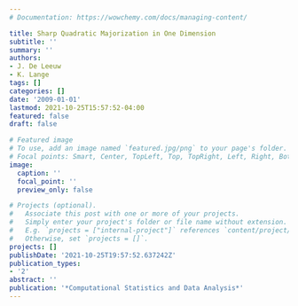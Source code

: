 ```yaml
---
# Documentation: https://wowchemy.com/docs/managing-content/

title: Sharp Quadratic Majorization in One Dimension
subtitle: ''
summary: ''
authors:
- J. De Leeuw
- K. Lange
tags: []
categories: []
date: '2009-01-01'
lastmod: 2021-10-25T15:57:52-04:00
featured: false
draft: false

# Featured image
# To use, add an image named `featured.jpg/png` to your page's folder.
# Focal points: Smart, Center, TopLeft, Top, TopRight, Left, Right, BottomLeft, Bottom, BottomRight.
image:
  caption: ''
  focal_point: ''
  preview_only: false

# Projects (optional).
#   Associate this post with one or more of your projects.
#   Simply enter your project's folder or file name without extension.
#   E.g. `projects = ["internal-project"]` references `content/project/deep-learning/index.md`.
#   Otherwise, set `projects = []`.
projects: []
publishDate: '2021-10-25T19:57:52.637242Z'
publication_types:
- '2'
abstract: ''
publication: '*Computational Statistics and Data Analysis*'
---
```

